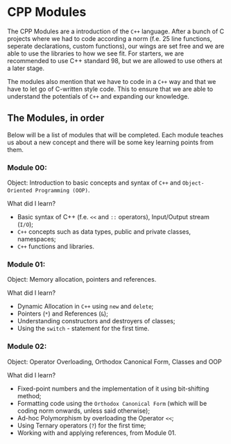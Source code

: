 # CPP Modules
The CPP Modules are a introduction of the `C++` language. After a bunch of C projects where we had to code according a norm (f.e. 25 line functions, seperate declarations, custom functions), our wings are set free and we are able to use the libraries to how we see fit. For starters, we are recommended to use C++ standard 98, but we are allowed to use others at a later stage. 

The modules also mention that we have to code in a `C++` way and that we have to let go of C-written style code. This to ensure that we are able to understand the potentials of `C++` and expanding our knowledge.

## The Modules, in order
Below will be a list of modules that will be completed. Each module teaches us about a new concept and there will be some key learning points from them.

### Module 00:
Object: Introduction to basic concepts and syntax of `C++` and `Object-Oriented Programming (OOP)`.

What did I learn? 
-  Basic syntax of C++ (f.e. `<<` and `::` operators), Input/Output stream (`I/O`);
-  `C++` concepts such as data types, public and private classes, namespaces;
-  `C++` functions and libraries.

### Module 01: 
Object: Memory allocation, pointers and references.

What did I learn?
- Dynamic Allocation in `C++` using `new` and `delete`;
- Pointers (`*`) and References (`&`);
- Understanding constructors and destroyers of classes;
- Using the `switch` - statement for the first time.

### Module 02:
Object: Operator Overloading, Orthodox Canonical Form, Classes and OOP

What did I learn?
- Fixed-point numbers and the implementation of it using bit-shifting method;
- Formatting code using the `Orthodox Canonical Form` (which will be coding norm onwards, unless said otherwise);
- Ad-hoc Polymorphism by overloading the Operator `<<`;
- Using Ternary operators (`?`) for the first time;
- Working with and applying references, from Module 01.
